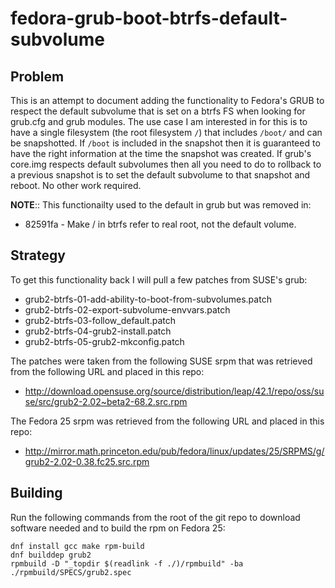 fedora-grub-boot-btrfs-default-subvolume
========================================

Problem
-------

This is an attempt to document adding the functionality to Fedora's
GRUB to respect the default subvolume that is set on a btrfs FS when
looking for grub.cfg and grub modules. The use case I am interested in
for this is to have a single filesystem (the root filesystem `/`) that
includes `/boot/` and can be snapshotted. If `/boot` is included in the
snapshot then it is guaranteed to have the right information at the
time the snapshot was created. If grub's core.img respects default
subvolumes then all you need to do to rollback to a previous snapshot
is to set the default subvolume to that snapshot and reboot. No other
work required.

**NOTE**:: This functionailty used to the default in grub but was removed in:
- 82591fa - Make / in btrfs refer to real root, not the default volume.

Strategy
--------

To get this functionality back I will pull a few patches from SUSE's grub:

- grub2-btrfs-01-add-ability-to-boot-from-subvolumes.patch
- grub2-btrfs-02-export-subvolume-envvars.patch
- grub2-btrfs-03-follow_default.patch
- grub2-btrfs-04-grub2-install.patch
- grub2-btrfs-05-grub2-mkconfig.patch

The patches were taken from the following SUSE srpm that was retrieved
from the following URL and placed in this repo:

- http://download.opensuse.org/source/distribution/leap/42.1/repo/oss/suse/src/grub2-2.02~beta2-68.2.src.rpm

The Fedora 25 srpm was retrieved from the following URL and placed in
this repo:

- http://mirror.math.princeton.edu/pub/fedora/linux/updates/25/SRPMS/g/grub2-2.02-0.38.fc25.src.rpm

Building
--------

Run the following commands from the root of the git repo to download software needed 
and to build the rpm on Fedora 25:

```
dnf install gcc make rpm-build
dnf builddep grub2
rpmbuild -D "_topdir $(readlink -f ./)/rpmbuild" -ba ./rpmbuild/SPECS/grub2.spec
```



